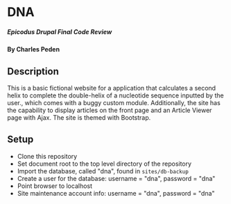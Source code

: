 # DNA

##### Epicodus Drupal Final Code Review

#### By Charles Peden

## Description

This is a basic fictional website for a application that calculates a second helix to complete the double-helix of a nucleotide sequence inputted by the user., which comes with a buggy custom module.
Additionally, the site has the capability to display articles on the front page and an Article Viewer page with Ajax. The site is themed with Bootstrap.

## Setup

* Clone this repository
* Set document root to the top level directory of the repository
* Import the database, called "dna", found in `sites/db-backup`
* Create a user for the database: username = "dna", password = "dna"
* Point browser to localhost
* Site maintenance account info: username = "dna", password = "dna"
